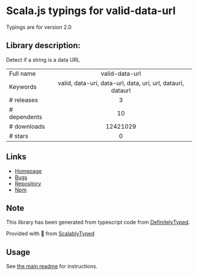 
# Scala.js typings for valid-data-url

Typings are for version 2.0

## Library description:
Detect if a string is a data URL

|                    |                 |
| ------------------ | :-------------: |
| Full name          | valid-data-url |
| Keywords           | valid, data-uri, data-url, data, uri, url, datauri, dataurl |
| # releases         | 3 |
| # dependents       | 10 |
| # downloads        | 12421029 |
| # stars            | 0 |

## Links
- [Homepage](https://github.com/killmenot/valid-data-url)
- [Bugs](https://github.com/killmenot/valid-data-url/issues)
- [Repository](https://github.com/killmenot/valid-data-url)
- [Npm](https://www.npmjs.com/package/valid-data-url)
    


## Note
This library has been generated from typescript code from [DefinitelyTyped](https://definitelytyped.org).

Provided with :purple_heart: from [ScalablyTyped](https://github.com/oyvindberg/ScalablyTyped)

## Usage
See [the main readme](../../readme.md) for instructions.


